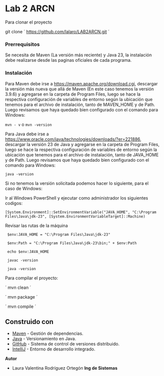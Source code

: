 # Lab 2 ARCN

Para clonar el proyecto 

git clone  ´ https://github.com/lalaro/LAB2ARCN.git ´

### Prerrequisitos

Se necesita de Maven (La versión más reciente) y Java 23, la instalación debe realizarse desde las paginas oficiales de cada programa.


### Instalación

Para Maven debe irse a https://maven.apache.org/download.cgi, descargar la versión más nueva que allá de Maven (En este caso tenemos la versión 3.9.6) y agregarse en la carpeta de Program Files, luego se hace la respectiva configuración de variables de entorno según la ubicación que tenemos para el archivo de instalación, tanto de MAVEN_HOME y de Path.
Luego revisamos que haya quedado bien configurado con el comando para Windows:

` mvn - v `
o
` mvn -version `

Para Java debe irse a https://www.oracle.com/java/technologies/downloads/?er=221886, descargar la versión 23 de Java y agregarse en la carpeta de Program Files, luego se hace la respectiva configuración de variables de entorno según la ubicación que tenemos para el archivo de instalación, tanto de JAVA_HOME y de Path.
Luego revisamos que haya quedado bien configurado con el comando para Windows:

` java -version `

Si no tenemos la versión solicitada podemos hacer lo siguiente, para el caso de Windows:

Ir al Windows PowerShell y ejecutar como administrador los siguientes codigos:

` [System.Environment]::SetEnvironmentVariable("JAVA_HOME", "C:\Program Files\Java\jdk-23", [System.EnvironmentVariableTarget]::Machine) `

Revisar las rutas de la máquina

`  $env:JAVA_HOME = "C:\Program Files\Java\jdk-23" `

`  $env:Path = "C:\Program Files\Java\jdk-23\bin;" + $env:Path `

`  echo $env:JAVA_HOME `

`  javac -version `

`  java -version `


Para compilar el proyecto:

´ mvn clean ´

´ mvn package ´

´ mvn compile ´

## Construido con

* [Maven](https://maven.apache.org/) - Gestión de dependencias.
* [Java](https://www.java.com/es/) - Versionamiento en Java.
* [GitHub](https://docs.github.com/es) - Sistema de control de versiones distribuido.
* [IntelliJ](https://www.jetbrains.com/es-es/idea/) - Entorno de desarrollo integrado.

**Autor**
- Laura Valentina Rodríguez Ortegón **Ing de Sistemas**
